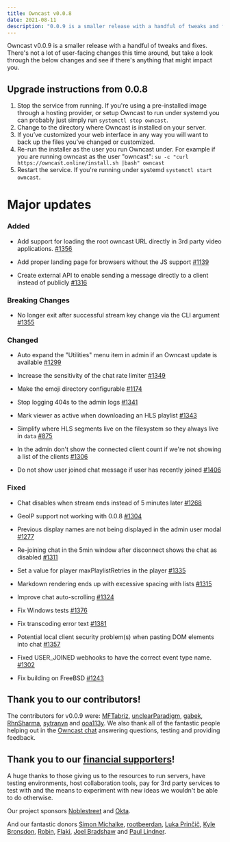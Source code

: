 ```yaml
---
title: Owncast v0.0.8
date: 2021-08-11
description: "0.0.9 is a smaller release with a handful of tweaks and fixes for Owncast."
---
```


Owncast v0.0.9 is a smaller release with a handful of tweaks and fixes.  There's not a lot of user-facing changes this time around, but take a look through the below changes and see if there's anything that might impact you.

## Upgrade instructions from 0.0.8

1. Stop the service from running. If you're using a pre-installed image through a hosting provider, or setup Owncast to run under systemd you can probably just simply run `systemctl stop owncast`.
1. Change to the directory where Owncast is installed on your server.
1. If you’ve customized your web interface in any way you will want to back up the files you’ve changed or customized.
1. Re-run the installer as the user you run Owncast under. For example if you are running owncast as the user "owncast": `su -c "curl https://owncast.online/install.sh |bash" owncast`
1. Restart the service. If you're running under systemd `systemctl start owncast`.

# Major updates

### Added

* Add support for loading the root owncast URL directly in 3rd party video applications. [#1356](https://github.com/owncast/owncast/pull/1356) 

* Add proper landing page for browsers without the JS support [#1139](https://github.com/owncast/owncast/issues/1139) 

* Create external API to enable sending a message directly to a client instead of publicly [#1316](https://github.com/owncast/owncast/issues/1316) 


### Breaking Changes

* No longer exit after successful stream key change via the CLI argument [#1355](https://github.com/owncast/owncast/pull/1355) 

### Changed

* Auto expand the "Utilities" menu item in admin if an Owncast update is available [#1299](https://github.com/owncast/owncast/issues/1299) 

* Increase the sensitivity of the chat rate limiter [#1349](https://github.com/owncast/owncast/issues/1349) 

* Make the emoji directory configurable  [#1174](https://github.com/owncast/owncast/issues/1174) 

* Stop logging 404s to the admin logs [#1341](https://github.com/owncast/owncast/issues/1341) 

* Mark viewer as active when downloading an HLS playlist [#1343](https://github.com/owncast/owncast/issues/1343) 

* Simplify where HLS segments live on the filesystem so they always live in `data` [#875](https://github.com/owncast/owncast/issues/875) 

* In the admin don't show the connected client count if we're not showing a list of the clients [#1306](https://github.com/owncast/owncast/issues/1306) 

* Do not show user joined chat message if user has recently joined [#1406](https://github.com/owncast/owncast/issues/1406) 

### Fixed

* Chat disables when stream ends instead of 5 minutes later [#1268](https://github.com/owncast/owncast/issues/1268) 

* GeoIP support not working with 0.0.8 [#1304](https://github.com/owncast/owncast/issues/1304) 

* Previous display names are not being displayed in the admin user modal [#1277](https://github.com/owncast/owncast/issues/1277) 

* Re-joining chat in the 5min window after disconnect shows the chat as disabled [#1311](https://github.com/owncast/owncast/issues/1311) 

* Set a value for player maxPlaylistRetries in the player [#1335](https://github.com/owncast/owncast/issues/1335) 

* Markdown rendering ends up with excessive spacing with lists [#1315](https://github.com/owncast/owncast/issues/1315) 

* Improve chat auto-scrolling [#1324](https://github.com/owncast/owncast/issues/1324) 

* Fix Windows tests [#1376](https://github.com/owncast/owncast/pull/1376) 

* Fix transcoding error text [#1381](https://github.com/owncast/owncast/pull/1381) 

* Potential local client security problem(s) when pasting DOM elements into chat [#1357](https://github.com/owncast/owncast/issues/1357) 

* Fixed USER_JOINED webhooks to have the correct event type name. [#1302](https://github.com/owncast/owncast/issues/1302) 

* Fix building on FreeBSD [#1243](https://github.com/owncast/owncast/issues/1243) 


## Thank you to our contributors!

The contributors for v0.0.9 were:
[MFTabriz](https://github.com/MFTabriz), [unclearParadigm](https://github.com/unclearParadigm), [gabek](https://github.com/gabek), [RhnSharma](https://github.com/RhnSharma), [sytranvn](https://github.com/sytranvn) and [ooa113y](https://github.com/ooa113y).
We also thank all of the fantastic people helping out in the [Owncast chat](https://owncast.rocket.chat) answering questions, testing and providing feedback.

## Thank you to our [financial supporters](https://opencollective.com/owncast)!

A huge thanks to those giving us to the resources to run servers, have testing environments, host collaboration tools, pay for 3rd party services to test with and the means to experiment with new ideas we wouldn't be able to do otherwise.

Our project sponsors [Noblestreet](https://opencollective.com/noblestreet) and [Okta](https://opencollective.com/okta).

And our fantastic donors [Simon Michalke](https://opencollective.com/simon-michalke), [rootbeerdan](https://opencollective.com/rootbeerdan), [Luka Prinčič](https://opencollective.com/luka-princic), [Kyle Bronsdon](https://opencollective.com/guest-7c7eb0e8), [Robin](https://opencollective.com/robin-mol1), [Flaki](https://opencollective.com/flaki), [Joel Bradshaw](https://opencollective.com/joel-bradshaw) and [Paul Lindner](https://opencollective.com/lindner).
